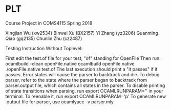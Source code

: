 # PLT
Course Project in COMS4115 Spring 2018


Xingjian Wu (xw2534)
Binwei Xu (BX2157)
Yi Zhang (yz3206)
Guanming Qiao (gq2135)
Chunlin Zhu (cz2487)

Testing Instruction Without Toplevel:

First edit the test.of file for your test, "of" standing for OpenFile
Then run:
    ocamlbuild -clean openFile.native
    ocamlbuild openFile.native
    ./openFile.native test.of
The last execution should print a "it passes" if it passes. 
Error states will cause the parser to backtrack and die. 
To debug parser, refer to the state where the parser began to backtrack from parser.output file, which contains all states in the parser. 
To disable printing of state transitions when parsing, run 
    export OCAMLRUNPARAM='' in your terminal. 
To reenable it, run 
    export OCAMLRUNPARAM='p'
To generate new .output file for parser, use ocamlyacc -v parser.mly
